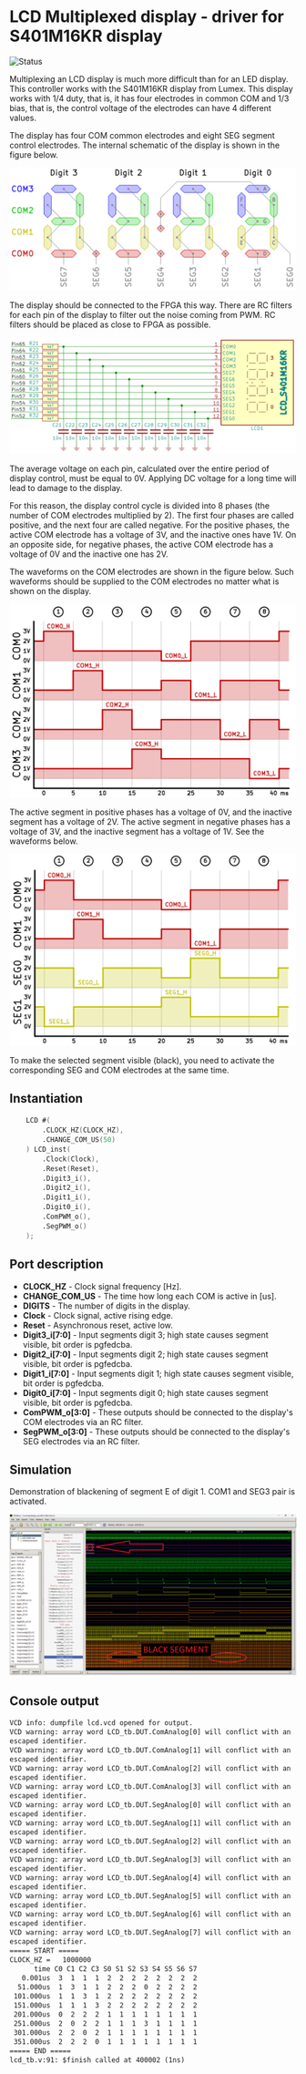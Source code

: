 # LCD Multiplexed display - driver for S401M16KR display

![Status](https://img.shields.io/badge/STATUS-READY-green.svg)

Multiplexing an LCD display is much more difficult than for an LED display. This controller works with the S401M16KR display from Lumex. This display works with 1/4 duty, that is, it has four electrodes in common COM and 1/3 bias, that is, the control voltage of the electrodes can have 4 different values.

The display has four COM common electrodes and eight SEG segment control electrodes. The internal schematic of the display is shown in the figure below.

![Pinout](pinout.png "Pinout")

The display should be connected to the FPGA this way. There are RC filters for each pin of the display to filter out the noise coming from PWM. RC filters should be placed as close to FPGA as possible.

![Schematic](schematic.png "Schematic")

The average voltage on each pin, calculated over the entire period of display control, must be equal to 0V. Applying DC voltage for a long time will lead to damage to the display. 

For this reason, the display control cycle is divided into 8 phases (the number of COM electrodes multiplied by 2). The first four phases are called positive, and the next four are called negative. For the positive phases, the active COM electrode has a voltage of 3V, and the inactive ones have 1V. On an opposite side, for negative phases, the active COM electrode has a voltage of 0V and the inactive one has 2V.

The waveforms on the COM electrodes are shown in the figure below. Such waveforms should be supplied to the COM electrodes no matter what is shown on the display.

![Waveforms for COM electrodes](com_electrodes.png "Waveforms for COM electrodes")

The active segment in positive phases has a voltage of 0V, and the inactive segment has a voltage of 2V. The active segment in negative phases has a voltage of 3V, and the inactive segment has a voltage of 1V. See the waveforms below.

![Example](example.png "Example")

To make the selected segment visible (black), you need to activate the corresponding SEG and COM electrodes at the same time. 

## Instantiation

```verilog
	LCD #(
		.CLOCK_HZ(CLOCK_HZ),
		.CHANGE_COM_US(50)
	) LCD_inst(
		.Clock(Clock),
		.Reset(Reset),
		.Digit3_i(),
		.Digit2_i(),
		.Digit1_i(),
		.Digit0_i(),
		.ComPWM_o(),
		.SegPWM_o()
	);
```

## Port description

+ **CLOCK_HZ** - Clock signal frequency [Hz].
+ **CHANGE_COM_US** - The time how long each COM is active in [us].
+ **DIGITS** - The number of digits in the display.
+ **Clock** - Clock signal, active rising edge.
+ **Reset** - Asynchronous reset, active low.
+ **Digit3_i[7:0]** - Input segments digit 3; high state causes segment visible, bit order is pgfedcba.
+ **Digit2_i[7:0]** - Input segments digit 2; high state causes segment visible, bit order is pgfedcba.
+ **Digit1_i[7:0]** - Input segments digit 1; high state causes segment visible, bit order is pgfedcba.
+ **Digit0_i[7:0]** - Input segments digit 0; high state causes segment visible, bit order is pgfedcba.
+ **ComPWM_o[3:0]** - These outputs should be connected to the display's COM electrodes via an RC filter.
+ **SegPWM_o[3:0]** - These outputs should be connected to the display's SEG electrodes via an RC filter.

## Simulation

Demonstration of blackening of segment E of digit 1. COM1 and SEG3 pair is activated.

![Simulation](simulation.png "Simulation")

## Console output

    VCD info: dumpfile lcd.vcd opened for output.
    VCD warning: array word LCD_tb.DUT.ComAnalog[0] will conflict with an escaped identifier.
    VCD warning: array word LCD_tb.DUT.ComAnalog[1] will conflict with an escaped identifier.
    VCD warning: array word LCD_tb.DUT.ComAnalog[2] will conflict with an escaped identifier.
    VCD warning: array word LCD_tb.DUT.ComAnalog[3] will conflict with an escaped identifier.
    VCD warning: array word LCD_tb.DUT.SegAnalog[0] will conflict with an escaped identifier.
    VCD warning: array word LCD_tb.DUT.SegAnalog[1] will conflict with an escaped identifier.
    VCD warning: array word LCD_tb.DUT.SegAnalog[2] will conflict with an escaped identifier.
    VCD warning: array word LCD_tb.DUT.SegAnalog[3] will conflict with an escaped identifier.
    VCD warning: array word LCD_tb.DUT.SegAnalog[4] will conflict with an escaped identifier.
    VCD warning: array word LCD_tb.DUT.SegAnalog[5] will conflict with an escaped identifier.
    VCD warning: array word LCD_tb.DUT.SegAnalog[6] will conflict with an escaped identifier.
    VCD warning: array word LCD_tb.DUT.SegAnalog[7] will conflict with an escaped identifier.
    ===== START =====
    CLOCK_HZ =   1000000
          time C0 C1 C2 C3 S0 S1 S2 S3 S4 S5 S6 S7
       0.001us  3  1  1  1  2  2  2  2  2  2  2  2 
      51.000us  1  3  1  1  2  2  2  0  2  2  2  2 
     101.000us  1  1  3  1  2  2  2  2  2  2  2  2 
     151.000us  1  1  1  3  2  2  2  2  2  2  2  2 
     201.000us  0  2  2  2  1  1  1  1  1  1  1  1 
     251.000us  2  0  2  2  1  1  1  3  1  1  1  1 
     301.000us  2  2  0  2  1  1  1  1  1  1  1  1 
     351.000us  2  2  2  0  1  1  1  1  1  1  1  1 
    ===== END =====
    lcd_tb.v:91: $finish called at 400002 (1ns)

